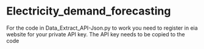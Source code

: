 # Electricity_demand_forecasting
For the code in Data_Extract_API-Json.py to work you need to register in eia website for your private API key. The API key needs to be copied to the code
